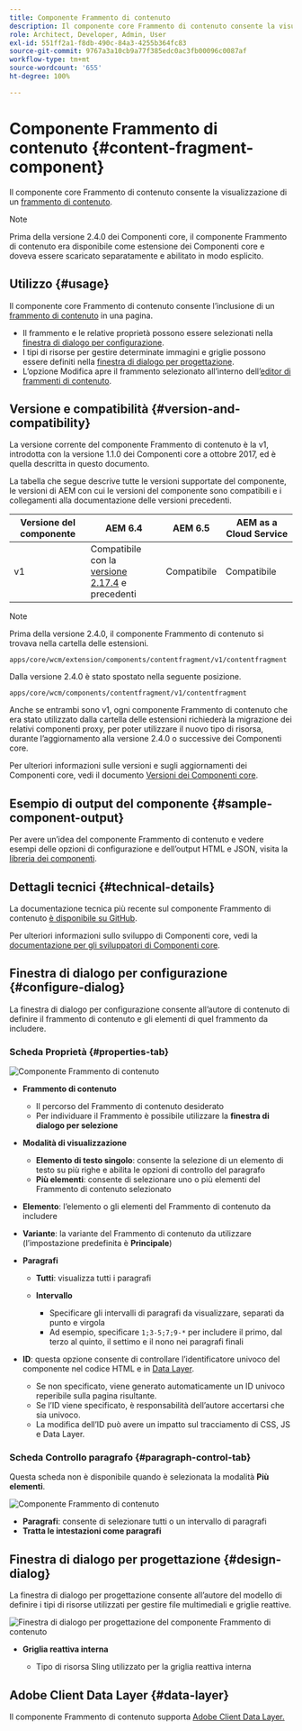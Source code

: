 ```yaml
---
title: Componente Frammento di contenuto
description: Il componente core Frammento di contenuto consente la visualizzazione di un frammento di contenuto.
role: Architect, Developer, Admin, User
exl-id: 551ff2a1-f8db-490c-84a3-4255b364fc83
source-git-commit: 9767a3a10cb9a77f385edc0ac3fb00096c0087af
workflow-type: tm+mt
source-wordcount: '655'
ht-degree: 100%

---
```


# Componente Frammento di contenuto {#content-fragment-component}

Il componente core Frammento di contenuto consente la visualizzazione di un [frammento di contenuto](https://experienceleague.adobe.com/docs/experience-manager-cloud-service/assets/content-fragments/content-fragments.html?lang=it).

>[!NOTE]
>
>Prima della versione 2.4.0 dei Componenti core, il componente Frammento di contenuto era disponibile come estensione dei Componenti core e doveva essere scaricato separatamente e abilitato in modo esplicito.

## Utilizzo {#usage}

Il componente core Frammento di contenuto consente l’inclusione di un [frammento di contenuto](https://experienceleague.adobe.com/docs/experience-manager-cloud-service/assets/content-fragments/content-fragments.html?lang=it) in una pagina.

* Il frammento e le relative proprietà possono essere selezionati nella [finestra di dialogo per configurazione](#configure-dialog).
* I tipi di risorse per gestire determinate immagini e griglie possono essere definiti nella [finestra di dialogo per progettazione](#design-dialog).
* L’opzione Modifica apre il frammento selezionato all’interno dell’[editor di frammenti di contenuto](https://experienceleague.adobe.com/docs/experience-manager-cloud-service/assets/content-fragments/content-fragments-variations.html?lang=it).

## Versione e compatibilità {#version-and-compatibility}

La versione corrente del componente Frammento di contenuto è la v1, introdotta con la versione 1.1.0 dei Componenti core a ottobre 2017, ed è quella descritta in questo documento.

La tabella che segue descrive tutte le versioni supportate del componente, le versioni di AEM con cui le versioni del componente sono compatibili e i collegamenti alla documentazione delle versioni precedenti.

| Versione del componente | AEM 6.4 | AEM 6.5 | AEM as a Cloud Service |
|--- |--- |---|---|
| v1 | Compatibile con la <br>[versione 2.17.4](/help/versions.md) e precedenti | Compatibile | Compatibile |

>[!NOTE]
>
>Prima della versione 2.4.0, il componente Frammento di contenuto si trovava nella cartella delle estensioni.
>
> `apps/core/wcm/extension/components/contentfragment/v1/contentfragment`
> 
>Dalla versione 2.4.0 è stato spostato nella seguente posizione.
>
>`apps/core/wcm/components/contentfragment/v1/contentfragment`
>
>Anche se entrambi sono v1, ogni componente Frammento di contenuto che era stato utilizzato dalla cartella delle estensioni richiederà la migrazione dei relativi componenti proxy, per poter utilizzare il nuovo tipo di risorsa, durante l’aggiornamento alla versione 2.4.0 o successive dei Componenti core.

Per ulteriori informazioni sulle versioni e sugli aggiornamenti dei Componenti core, vedi il documento [Versioni dei Componenti core](/help/versions.md).

## Esempio di output del componente {#sample-component-output}

Per avere un’idea del componente Frammento di contenuto e vedere esempi delle opzioni di configurazione e dell’output HTML e JSON, visita la [libreria dei componenti](https://adobe.com/go/aem_cmp_library_cf_it).

## Dettagli tecnici {#technical-details}

La documentazione tecnica più recente sul componente Frammento di contenuto [è disponibile su GitHub](https://adobe.com/go/aem_cmp_tech_cf_v1_it).

Per ulteriori informazioni sullo sviluppo di Componenti core, vedi la [documentazione per gli sviluppatori di Componenti core](/help/developing/overview.md).

## Finestra di dialogo per configurazione {#configure-dialog}

La finestra di dialogo per configurazione consente all’autore di contenuto di definire il frammento di contenuto e gli elementi di quel frammento da includere.

### Scheda Proprietà {#properties-tab}

![Componente Frammento di contenuto](/help/assets/content-fragment-edit-properties.png)

* **Frammento di contenuto**

   * Il percorso del Frammento di contenuto desiderato
   * Per individuare il Frammento è possibile utilizzare la **finestra di dialogo per selezione**

* **Modalità di visualizzazione**
   * **Elemento di testo singolo**: consente la selezione di un elemento di testo su più righe e abilita le opzioni di controllo del paragrafo
   * **Più elementi**: consente di selezionare uno o più elementi del Frammento di contenuto selezionato
* **Elemento**: l’elemento o gli elementi del Frammento di contenuto da includere
* **Variante**: la variante del Frammento di contenuto da utilizzare (l’impostazione predefinita è **Principale**)

* **Paragrafi**

   * **Tutti**: visualizza tutti i paragrafi
   * **Intervallo**

      * Specificare gli intervalli di paragrafi da visualizzare, separati da punto e virgola
      * Ad esempio, specificare `1;3-5;7;9-*` per includere il primo, dal terzo al quinto, il settimo e il nono nei paragrafi finali
* **ID**: questa opzione consente di controllare l’identificatore univoco del componente nel codice HTML e in [Data Layer](/help/developing/data-layer/overview.md).
   * Se non specificato, viene generato automaticamente un ID univoco reperibile sulla pagina risultante.
   * Se l’ID viene specificato, è responsabilità dell’autore accertarsi che sia univoco.
   * La modifica dell’ID può avere un impatto sul tracciamento di CSS, JS e Data Layer.

### Scheda Controllo paragrafo {#paragraph-control-tab}

Questa scheda non è disponibile quando è selezionata la modalità **Più elementi**.

![Componente Frammento di contenuto](/help/assets/content-fragment-edit-paragraph.png)

* **Paragrafi**: consente di selezionare tutti o un intervallo di paragrafi
* **Tratta le intestazioni come paragrafi**

## Finestra di dialogo per progettazione {#design-dialog}

La finestra di dialogo per progettazione consente all’autore del modello di definire i tipi di risorse utilizzati per gestire file multimediali e griglie reattive.

![Finestra di dialogo per progettazione del componente Frammento di contenuto](/help/assets/content-fragment-design.png)

* **Griglia reattiva interna**

   * Tipo di risorsa Sling utilizzato per la griglia reattiva interna

## Adobe Client Data Layer {#data-layer}

Il componente Frammento di contenuto supporta [Adobe Client Data Layer.](/help/developing/data-layer/overview.md)
